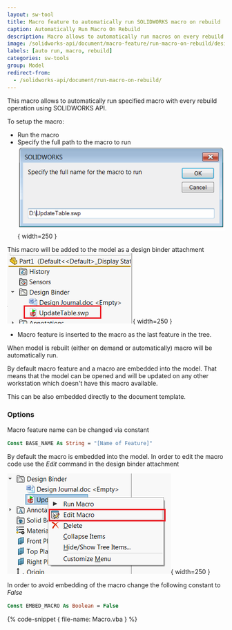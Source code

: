 ```yaml
---
layout: sw-tool
title: Macro feature to automatically run SOLIDWORKS macro on rebuild
caption: Automatically Run Macro On Rebuild
description: Macro allows to automatically run macros on every rebuild using the macro feature and designed binder attachment with SOLIDWORKS API
image: /solidworks-api/document/macro-feature/run-macro-on-rebuild/design-binder-macro-attachment.png
labels: [auto run, macro, rebuild]
categories: sw-tools
group: Model
redirect-from:
  - /solidworks-api/document/run-macro-on-rebuild/
---
```

This macro allows to automatically run specified macro with every rebuild operation using SOLIDWORKS API.

To setup the macro:

* Run the macro
* Specify the full path to the macro to run
![Select path to the macro for running](input-macro-file-path.png){ width=250 }

This macro will be added to the model as a design binder attachment
![Macro added as a design binder attachment](design-binder-macro-attachment.png){ width=250 }
* Macro feature is inserted to the macro as the last feature in the tree.

When model is rebuilt (either on demand or automatically) macro will be automatically run.

By default macro feature and a macro are embedded into the model. That means that the model can be opened and will be updated on any other workstation which doesn't have this macro available.

This can be also embedded directly to the document template.

### Options
Macro feature name can be changed via constant

~~~ vb
Const BASE_NAME As String = "[Name of Feature]"
~~~

By default the macro is embedded into the model. In order to edit the macro code use the *Edit* command in the design binder attachment

![Edit embedded macro in the design binder](edit-embeded-macro.png){ width=250 }

In order to avoid embedding of the macro change the following constant to *False*

~~~ vb
Const EMBED_MACRO As Boolean = False
~~~

{% code-snippet { file-name: Macro.vba } %}
